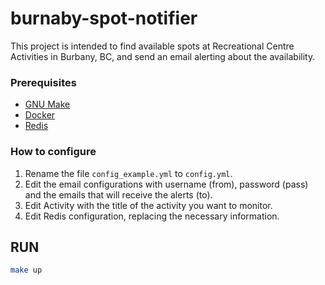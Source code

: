 # burnaby-spot-notifier

This project is intended to find available spots at Recreational Centre Activities in Burbany, BC, and send an email alerting about the availability.

### Prerequisites

-   [GNU Make](https://www.gnu.org/software/make/)
-   [Docker](http://docker.com)
-   [Redis](https://redis.io)

### How to configure

1. Rename the file `config_example.yml` to `config.yml`.
2. Edit the email configurations with username (from), password (pass) and the emails that will receive the alerts (to).
3. Edit Activity with the title of the activity you want to monitor.
4. Edit Redis configuration, replacing the necessary information.

## RUN

```bash
make up
```
